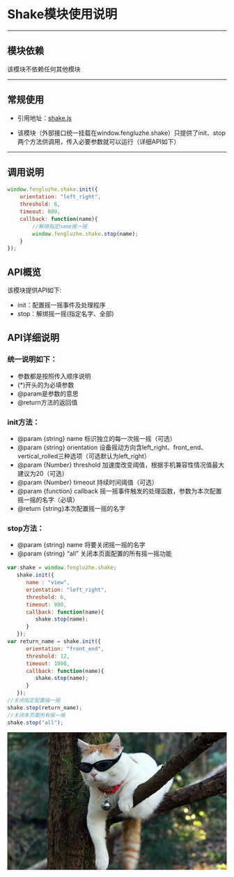 # Shake模块使用说明

---

## 模块依赖

该模块不依赖任何其他模块

---

## 常规使用

- 引用地址：[shake.js](../../core/shake.js)

- 该模块（外部接口统一挂载在window.fengluzhe.shake）只提供了init、stop两个方法供调用，传入必要参数就可以运行（详细API如下）

---

## 调用说明
```javascript
window.fengluzhe.shake.init({
    orientation: "left_right",
    threshold: 6,
    timeout: 800,
    callback: function(name){
        //解绑指定name摇一摇
        window.fengluzhe.shake.stop(name);
    }
});
```
## API概览
该模块提供API如下:
- init：配置摇一摇事件及处理程序
- stop：解绑摇一摇(指定名字、全部)
## API详细说明
### 统一说明如下：

- 参数都是按照传入顺序说明
- (*)开头的为必填参数
- @param是参数的意思
- @return方法的返回值

### init方法：

- @param {string} name 标识独立的每一次摇一摇（可选）
- @param {string} orientation 设备摇动方向含left_right、front_end、vertical_rolled三种选项（可选默认为left_right）
- @param {Number} threshold 加速度改变阈值，根据手机兼容性情况值最大建议为20（可选）
- @param {Number} timeout 持续时间阈值（可选）
- @param {function} callback 摇一摇事件触发的处理函数，参数为本次配置摇一摇的名字（必填）
- @return {string}本次配置摇一摇的名字

### stop方法：

- @param {string} name 将要关闭摇一摇的名字
- @param {string} “all” 关闭本页面配置的所有摇一摇功能
```javascript
var shake = window.fengluzhe.shake;
   shake.init({
      name : "view",
      orientation: "left_right",
      threshold: 6,
      timeout: 800,
      callback: function(name){
         shake.stop(name);
      }
   });
var return_name = shake.init({
      orientation: "front_end",
      threshold: 12,
      timeout: 1000,
      callback: function(name){
         shake.stop(name);
      }
   });
//关闭指定配置摇一摇
shake.stop(return_name);
//关闭本页面所有摇一摇
shake.stop("all");
```

![image](../images/cool.jpg)
